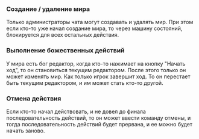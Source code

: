 ### Создание / удаление мира 
Только администраторы чата могут создавать и удалять мир. 
При этом если кто-то уже начал создание мира, то через машину состояний, 
блокируется для всех остальных действия.

### Выполнение божественных действий
У мира есть бог редактор, когда кто-то нажимает на кнопку "Начать ход", 
то он становиться текущим редактором. После этого только он может изменять мир.
Как только игрок завершит ход. То он перестает быть текущим редактором, 
и им может стать кто-то другой.

### Отмена действия
Если кто-то начал действовать, и не довел до финала последовательность действий, 
то он может ввести команду отмены, и тогда последовательность действий будет прервана,
и ее можно будет начать заново. 